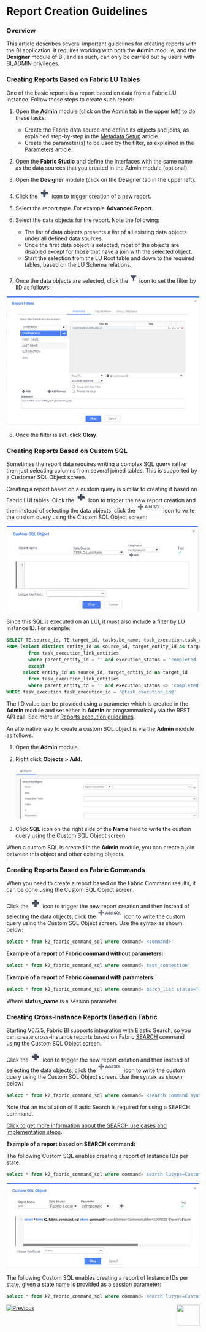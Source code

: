# Report Creation Guidelines

### Overview

This article describes several important guidelines for creating reports with the BI application. It requires working with both the **Admin** module, and the **Designer** module of BI, and as such, can only be carried out by users with BI_ADMIN privileges.

### Creating Reports Based on Fabric LU Tables

One of the basic reports is a report based on data from a Fabric LU Instance. Follow these steps to create such report:

1. Open the **Admin** module (click on the Admin tab in the upper left) to do these tasks:

   * Create the Fabric data source and define its objects and joins, as explained step-by-step in the [Metadata Setup](03_Metadata_Setup.md) article. 
   * Create the parameter(s) to be used by the filter, as explained in the [Parameters](04_parameters.md) article.
2. Open the **Fabric Studio** and define the Interfaces with the same name as the data sources that you created in the Admin module (optional). 
3. Open the **Designer** module (click on the Designer tab in the upper left).  
4. Click the ![image](images/create_icon.PNG) icon to trigger creation of a new report.
5. Select the report type. For example **Advanced Report**. 
6. Select the data objects for the report. Note the following:
   * The list of data objects presents a list of all existing data objects under all defined data sources. 
   * Once the first data object is selected, most of the objects are disabled except for those that have a join with the selected object.
   * Start the selection from the LU Root table and down to the required tables, based on the LU Schema relations. 
7. Once the data objects are selected, click the![image](images/filter_icon.PNG) icon to set the filter by IID as follows:

![image](images/filter_definition.PNG)

8. Once the filter is set, click **Okay**. 

### Creating Reports Based on Custom SQL

Sometimes the report data requires writing a complex SQL query rather then just selecting columns from several joined tables. This is supported by a Customer SQL Object screen.

Creating a report based on a custom query is similar to creating it based on Fabric LUI tables.  Click the ![image](images/create_icon.PNG) icon to trigger the new report creation and then instead of selecting the data objects, click the![image](images/add_sql_icon.PNG)icon to write the custom query using the Custom SQL Object screen:

![image](images/custom_sql_obj.PNG)

Since this SQL is executed on an LUI, it must also include a filter by LU Instance ID. For example:

~~~sql
SELECT TE.source_id, TE.target_id, tasks.be_name, task_execution.task_execution_id, 'Copied' as status
FROM (select distinct entity_id as source_id, target_entity_id as target_id
		from task_execution_link_entities
		where parent_entity_id = '' and execution_status = 'completed'
		except
	  select entity_id as source_id, target_entity_id as target_id
		from task_execution_link_entities
		where parent_entity_id = '' and execution_status <> 'completed') TE, tasks, task_execution
WHERE task_execution.task_execution_id = '@task_execution_id@'
~~~

The IID value can be provided using a parameter which is created in the **Admin** module and set either in **Admin** or programmatically via the REST API call. See more at [Reports execution guidelines](06_report_execution_guidelines.md). 

An alternative way to create a custom SQL object is via the **Admin** module as follows:

1. Open the **Admin** module.

2. Right click **Objects > Add**.

   ![image](images/custom_sql_from_admin.PNG)

3. Click **SQL** icon on the right side of the **Name** field to write the custom query using the Custom SQL Object screen.

When a custom SQL is created in the **Admin** module, you can create a join between this object and other existing objects.

### Creating Reports Based on Fabric Commands

When you need to create a report based on the Fabric Command results, it can be done using the Custom SQL Object screen. 

Click the ![image](images/create_icon.PNG) icon to trigger the new report creation and then instead of selecting the data objects, click the![image](images/add_sql_icon.PNG)icon to write the custom query using the Custom SQL Object screen. Use the syntax as shown below:

~~~sql
select * from k2_fabric_command_sql where command='<command>'
~~~

**Example of a report of Fabric command without parameters:**

~~~sql
select * from k2_fabric_command_sql where command='test_connection'
~~~

**Example of a report of Fabric command with parameters:**

~~~sql
select * from k2_fabric_command_sql where command='batch_list status="@status_name@";'
~~~

Where **status_name** is a session parameter.

### Creating Cross-Instance Reports Based on Fabric

Starting V6.5.5, Fabric BI supports integration with Elastic Search, so you can create cross-instance reports based on Fabric [SEARCH](/articles/18_fabric_cdc/cdc_consumers/search/05_search_command.md) command using the Custom SQL Object screen. 

Click the ![image](images/create_icon.PNG) icon to trigger the new report creation and then instead of selecting the data objects, click the![image](images/add_sql_icon.PNG)icon to write the custom query using the Custom SQL Object screen. Use the syntax as shown below:

~~~sql
select * from k2_fabric_command_sql where command='<search command syntax>'
~~~

Note that an installation of Elastic Search is required for using a SEARCH command. 

[Click to get more information about the SEARCH use cases and implementation steps](/articles/18_fabric_cdc/cdc_consumers/search/01_search_overview_and_use_cases.md).

**Example of a report based on SEARCH command:**

The following Custom SQL enables creating a report of Instance IDs per state:

~~~sql
select * from k2_fabric_command_sql where command='search lutype=Customer tables=ADDRESS '{"query": {"query_string":{ "fields": ["STATE"], "query": "*"}}}';'
~~~

![](images/custom_sql_search.PNG)

The following Custom SQL enables creating a report of Instance IDs per state, given a state name is provided as a session parameter:

~~~sql
select * from k2_fabric_command_sql where command='search lutype=Customer tables=ADDRESS '{"query": {"query_string":{ "fields": ["STATE"], "query": "@STATE@"}}}';'
~~~



[![Previous](/articles/images/Previous.png)](04_parameters.md)[<img align="right" width="60" height="54" src="/articles/images/Next.png">](06_report_execution_guidelines.md)
